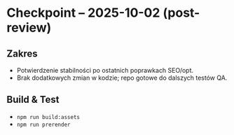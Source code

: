 # Checkpoint – 2025-10-02 (post-review)

## Zakres
- Potwierdzenie stabilności po ostatnich poprawkach SEO/opt.
- Brak dodatkowych zmian w kodzie; repo gotowe do dalszych testów QA.

## Build & Test
- `npm run build:assets`
- `npm run prerender`
